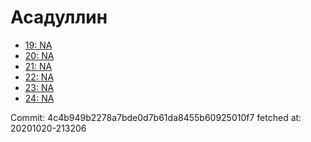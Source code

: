 # Асадуллин
- [19: NA](19.md)
- [20: NA](20.md)
- [21: NA](21.md)
- [22: NA](22.md)
- [23: NA](23.md)
- [24: NA](24.md)

Commit: 4c4b949b2278a7bde0d7b61da8455b60925010f7
 fetched at: 20201020-213206

